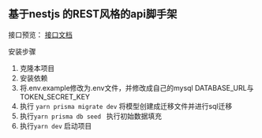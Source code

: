 

## 基于nestjs 的REST风格的api脚手架

接口预览：   [接口文档](https://console-docs.apipost.cn/preview/cf3a6b43a300095a/4c88b6061af0a97c)

安装步骤
1. 克隆本项目
2. 安装依赖
3. 将.env.example修改为.env文件，并修改成自己的mysql DATABASE_URL与TOKEN_SECRET_KEY
4. 执行 `yarn prisma migrate dev` 将模型创建成迁移文件并进行sql迁移
5. 执行`yarn prisma db seed ` 执行初始数据填充
6. 执行`yarn dev` 启动项目 